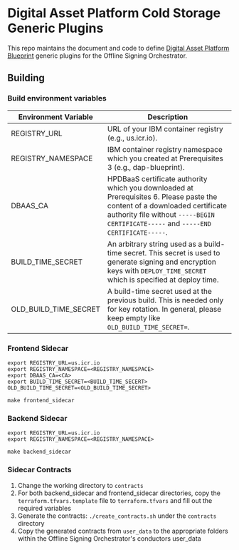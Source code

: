 # Digital Asset Platform Cold Storage Generic Plugins

This repo maintains the document and code to define [Digital Asset Platform Blueprint](https://github.com/IBM/dap-blueprint) generic plugins for the Offline Signing Orchestrator.

## Building
### Build environment variables
| Environment Variable  | Description                                                                 |
| --------------------- | --------------------------------------------------------------------------- |
| REGISTRY_URL          | URL of your IBM container registry (e.g., us.icr.io). |
| REGISTRY_NAMESPACE    | IBM container registry namespace which you created at Prerequisites 3 (e.g., dap-blueprint). |
| DBAAS_CA              | HPDBaaS certificate authority which you downloaded at Prerequisites 6. Please paste the content of a downloaded certificate authority file without `-----BEGIN CERTIFICATE-----` and `-----END CERTIFICATE-----`. |
| BUILD_TIME_SECRET     | An arbitrary string used as a build-time secret. This secret is used to generate signing and encryption keys with `DEPLOY_TIME_SECRET` which is specified at deploy time. |
| OLD_BUILD_TIME_SECRET | A build-time secret used at the previous build. This is needed only for key rotation. In general, please keep empty like `OLD_BUILD_TIME_SECRET=`. |

### Frontend Sidecar
```
export REGISTRY_URL=us.icr.io
export REGISTRY_NAMESPACE=<REGISTRY_NAMESPACE>
export DBAAS_CA=<CA>
export BUILD_TIME_SECRET=<BUILD_TIME_SECERT>
OLD_BUILD_TIME_SECRET=<OLD_BUILD_TIME_SECRET>

make frontend_sidecar
```

### Backend Sidecar
```
export REGISTRY_URL=us.icr.io
export REGISTRY_NAMESPACE=<REGISTRY_NAMESPACE>

make backend_sidecar
```

### Sidecar Contracts
1. Change the working directory to `contracts`
1. For both backend_sidecar and frontend_sidecar directories, copy the `terraform.tfvars.template` file to `terraform.tfvars` and fill out the required variables
1. Generate the contracts: `./create_contracts.sh` under the `contracts` directory
1. Copy the generated contracts from `user_data` to the appropriate folders within the Offline Signing Orchestrator's conductors user_data